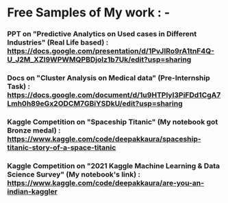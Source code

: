 # **Free Samples of My work : -**


### **PPT on "Predictive Analytics on Used cases in Different Industries" (Real Life based) :** https://docs.google.com/presentation/d/1PvJIRo9rA1tnF4Q-U_J2M_XZI9WPWMQPBDjolz1b7Uk/edit?usp=sharing

### **Docs on "Cluster Analysis on Medical data" (Pre-Internship Task) :** https://docs.google.com/document/d/1u9HTPlyI3PiFDd1CgA7Lmh0h89eGx2ODCM7GBiYSDkU/edit?usp=sharing

### **Kaggle Competition on "Spaceship Titanic" (My notebook got Bronze medal) :**  https://www.kaggle.com/code/deepakkaura/spaceship-titanic-story-of-a-space-titanic

### **Kaggle Competition on "2021 Kaggle Machine Learning & Data Science Survey" (My notebook's link) :**  https://www.kaggle.com/code/deepakkaura/are-you-an-indian-kaggler
